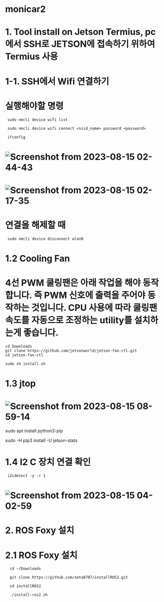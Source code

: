 # monicar2
# 1. Tool install on Jetson Termius, pc에서 SSH로 JETSON에 접속하기 위하여 Termius 사용
# 1-1. SSH에서 Wifi 연결하기
# 실행해야할 명령

     sudo nmcli device wifi list
  
     sudo nmcli device wifi connect <ssid_name> password <password>
  
     ifconfig

     
# ![Screenshot from 2023-08-15 02-44-43](https://github.com/jetsonmom/monicar2/assets/92077615/f6f05745-972c-4d5d-a091-34e1b623bcce)

      

# ![Screenshot from 2023-08-15 02-17-35](https://github.com/jetsonmom/monicar2/assets/92077615/a17e7c40-b7e1-4431-80ac-01dbb1986fbc)

# 연결을 해제할 때
     sudo nmcli device disconnect wlan0

  #   1.2 Cooling Fan

  # 4선 PWM 쿨링팬은 아래 작업을 해야 동작합니다. 즉 PWM 신호에 출력을 주어야 동작하는 것입니다. CPU 사용에 따라 쿨링팬 속도를 자동으로 조정하는 utility를 설치하는게 좋습니다.

    cd Downloads
    git clone https://github.com/jetsonworld/jetson-fan-ctl.git
    cd jetson-fan-ctl

    sudo sh install.sh


# 1.3  jtop 
   # ![Screenshot from 2023-08-15 08-59-14](https://github.com/jetsonmom/monicar2/assets/92077615/03c0d151-ac7c-4663-81cc-b9af53ba8abb)

 sudo apt install python3-pip
 
 sudo -H pip3 install -U jetson-stats
 
# 1.4   I2 C 장치 연결 확인   

     i2cdetect -y -r 1
  
#  ![Screenshot from 2023-08-15 04-02-59](https://github.com/jetsonmom/monicar2/assets/92077615/33d4a7f4-0217-42b6-b02d-5b6d38002882)



# 2. ROS Foxy 설치

#  2.1 ROS Foxy 설치
      cd ~/Downloads

      git clone https://github.com/zeta0707/installROS2.git

      cd installROS2

      ./install-ros2.sh

